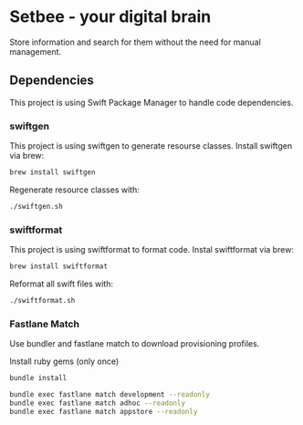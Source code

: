 # Setbee - your digital brain

Store information and search for them without the need for manual management.

## Dependencies

This project is using Swift Package Manager to handle code dependencies.

### swiftgen

This project is using swiftgen to generate resourse classes.
Install swiftgen via brew:

```bash
brew install swiftgen
```

Regenerate resource classes with:

```bash
./swiftgen.sh
```

### swiftformat

This project is using swiftformat to format code.
Instal swiftformat via brew:

```bash
brew install swiftformat
```

Reformat all swift files with:

```bash
./swiftformat.sh
```

### Fastlane Match

Use bundler and fastlane match to download provisioning profiles.

Install ruby gems (only once)

```bash
bundle install
```

```bash
bundle exec fastlane match development --readonly
bundle exec fastlane match adhoc --readonly
bundle exec fastlane match appstore --readonly
```
